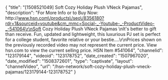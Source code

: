{
    "title": "[1508521049] Soft   Cozy Holiday Plush VNeck Pajamas",
    "description": "For More Info or to Buy Now: http:\/\/www.hsn.com\/products\/seo\/8356180?rdr=1&sourceid=youtube&cm_mmc=Social-_-Youtube-_-ProductVideo-_-541064\r\nSoft   Cozy Holiday Plush VNeck Pajamas \nIt's better to gift than receive. Fun, updated and lightweight, this luxurious PJ set is perfect for a college student, favorite relative or your bestie....\r\nPrices shown on the previously recorded video may not represent the current price.  View hsn.com to view the current selling price. HSN Item #541064",
    "channelid": "123179144",
    "videoid": "123178752",
    "date_created": "1507967020",
    "date_modified": "1508372601",
    "type": "captivate",
    "layout": "channelVideo",
    "url": "\/hsn-network\/soft-cozy-holiday-plush-vneck-pajamas\/123179144-123178752"
}
